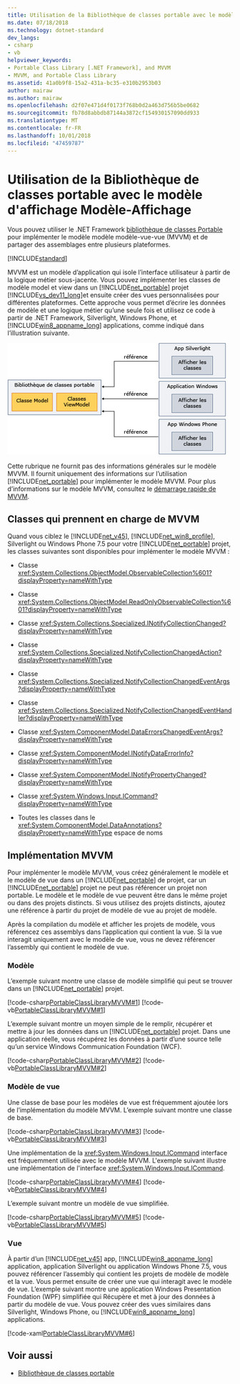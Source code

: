 ```yaml
---
title: Utilisation de la Bibliothèque de classes portable avec le modèle d'affichage Modèle-Affichage
ms.date: 07/18/2018
ms.technology: dotnet-standard
dev_langs:
- csharp
- vb
helpviewer_keywords:
- Portable Class Library [.NET Framework], and MVVM
- MVVM, and Portable Class Library
ms.assetid: 41a0b9f8-15a2-431a-bc35-e310b2953b03
author: mairaw
ms.author: mairaw
ms.openlocfilehash: d2f07e471d4f0173f768b0d2a463d756b5be0682
ms.sourcegitcommit: fb78d8abbdb87144a3872cf154930157090dd933
ms.translationtype: MT
ms.contentlocale: fr-FR
ms.lasthandoff: 10/01/2018
ms.locfileid: "47459787"
---
```

# <a name="using-portable-class-library-with-model-view-view-model"></a>Utilisation de la Bibliothèque de classes portable avec le modèle d'affichage Modèle-Affichage
Vous pouvez utiliser le .NET Framework [bibliothèque de classes Portable](../../../docs/standard/cross-platform/cross-platform-development-with-the-portable-class-library.md) pour implémenter le modèle modèle modèle-vue-vue (MVVM) et de partager des assemblages entre plusieurs plateformes.  

[!INCLUDE[standard](../../../includes/pcl-to-standard.md)]

 MVVM est un modèle d’application qui isole l’interface utilisateur à partir de la logique métier sous-jacente. Vous pouvez implémenter les classes de modèle model et view dans un [!INCLUDE[net_portable](../../../includes/net-portable-md.md)] projet [!INCLUDE[vs_dev11_long](../../../includes/vs-dev11-long-md.md)]et ensuite créer des vues personnalisées pour différentes plateformes. Cette approche vous permet d’écrire les données de modèle et une logique métier qu’une seule fois et utilisez ce code à partir de .NET Framework, Silverlight, Windows Phone, et [!INCLUDE[win8_appname_long](../../../includes/win8-appname-long-md.md)] applications, comme indiqué dans l’illustration suivante.  
  
 ![Portable avec diagramme MVVM](../../../docs/standard/cross-platform/media/portablemvvmdiagram.png "PortableMVVMdiagram")  
  
 Cette rubrique ne fournit pas des informations générales sur le modèle MVVM. Il fournit uniquement des informations sur l’utilisation [!INCLUDE[net_portable](../../../includes/net-portable-md.md)] pour implémenter le modèle MVVM. Pour plus d’informations sur le modèle MVVM, consultez le [démarrage rapide de MVVM](https://msdn.microsoft.com/library/gg430869(v=PandP.40).aspx).  
  
## <a name="classes-that-support-mvvm"></a>Classes qui prennent en charge de MVVM  
 Quand vous ciblez le [!INCLUDE[net_v45](../../../includes/net-v45-md.md)], [!INCLUDE[net_win8_profile](../../../includes/net-win8-profile-md.md)], Silverlight ou Windows Phone 7.5 pour votre [!INCLUDE[net_portable](../../../includes/net-portable-md.md)] projet, les classes suivantes sont disponibles pour implémenter le modèle MVVM :  
  
-   Classe <xref:System.Collections.ObjectModel.ObservableCollection%601?displayProperty=nameWithType>  
  
-   Classe <xref:System.Collections.ObjectModel.ReadOnlyObservableCollection%601?displayProperty=nameWithType>  
  
-   Classe <xref:System.Collections.Specialized.INotifyCollectionChanged?displayProperty=nameWithType>  
  
-   Classe <xref:System.Collections.Specialized.NotifyCollectionChangedAction?displayProperty=nameWithType>  
  
-   Classe <xref:System.Collections.Specialized.NotifyCollectionChangedEventArgs?displayProperty=nameWithType>  
  
-   Classe <xref:System.Collections.Specialized.NotifyCollectionChangedEventHandler?displayProperty=nameWithType>  
  
-   Classe <xref:System.ComponentModel.DataErrorsChangedEventArgs?displayProperty=nameWithType>  
  
-   Classe <xref:System.ComponentModel.INotifyDataErrorInfo?displayProperty=nameWithType>  
  
-   Classe <xref:System.ComponentModel.INotifyPropertyChanged?displayProperty=nameWithType>  
  
-   Classe <xref:System.Windows.Input.ICommand?displayProperty=nameWithType>  
  
-   Toutes les classes dans le <xref:System.ComponentModel.DataAnnotations?displayProperty=nameWithType> espace de noms  
  
## <a name="implementing-mvvm"></a>Implémentation MVVM  
 Pour implémenter le modèle MVVM, vous créez généralement le modèle et le modèle de vue dans un [!INCLUDE[net_portable](../../../includes/net-portable-md.md)] de projet, car un [!INCLUDE[net_portable](../../../includes/net-portable-md.md)] projet ne peut pas référencer un projet non portable. Le modèle et le modèle de vue peuvent être dans le même projet ou dans des projets distincts. Si vous utilisez des projets distincts, ajoutez une référence à partir du projet de modèle de vue au projet de modèle.  
  
 Après la compilation du modèle et afficher les projets de modèle, vous référencez ces assemblys dans l’application qui contient la vue. Si la vue interagit uniquement avec le modèle de vue, vous ne devez référencer l’assembly qui contient le modèle de vue.  
  
### <a name="model"></a>Modèle  
 L’exemple suivant montre une classe de modèle simplifié qui peut se trouver dans un [!INCLUDE[net_portable](../../../includes/net-portable-md.md)] projet.  
  
 [!code-csharp[PortableClassLibraryMVVM#1](../../../samples/snippets/csharp/VS_Snippets_CLR/portableclasslibrarymvvm/cs/customer.cs#1)]
 [!code-vb[PortableClassLibraryMVVM#1](../../../samples/snippets/visualbasic/VS_Snippets_CLR/portableclasslibrarymvvm/vb/customer.vb#1)]  
  
 L’exemple suivant montre un moyen simple de le remplir, récupérer et mettre à jour les données dans un [!INCLUDE[net_portable](../../../includes/net-portable-md.md)] projet. Dans une application réelle, vous récupérez les données à partir d’une source telle qu’un service Windows Communication Foundation (WCF).  
  
 [!code-csharp[PortableClassLibraryMVVM#2](../../../samples/snippets/csharp/VS_Snippets_CLR/portableclasslibrarymvvm/cs/customerrepository.cs#2)]
 [!code-vb[PortableClassLibraryMVVM#2](../../../samples/snippets/visualbasic/VS_Snippets_CLR/portableclasslibrarymvvm/vb/customerrepository.vb#2)]  
  
### <a name="view-model"></a>Modèle de vue  
 Une classe de base pour les modèles de vue est fréquemment ajoutée lors de l’implémentation du modèle MVVM. L’exemple suivant montre une classe de base.  
  
 [!code-csharp[PortableClassLibraryMVVM#3](../../../samples/snippets/csharp/VS_Snippets_CLR/portableclasslibrarymvvm/cs/viewmodelbase.cs#3)]
 [!code-vb[PortableClassLibraryMVVM#3](../../../samples/snippets/visualbasic/VS_Snippets_CLR/portableclasslibrarymvvm/vb/viewmodelbase.vb#3)]  
  
 Une implémentation de la <xref:System.Windows.Input.ICommand> interface est fréquemment utilisée avec le modèle MVVM. L'exemple suivant illustre une implémentation de l'interface <xref:System.Windows.Input.ICommand>.  
  
 [!code-csharp[PortableClassLibraryMVVM#4](../../../samples/snippets/csharp/VS_Snippets_CLR/portableclasslibrarymvvm/cs/relaycommand.cs#4)]
 [!code-vb[PortableClassLibraryMVVM#4](../../../samples/snippets/visualbasic/VS_Snippets_CLR/portableclasslibrarymvvm/vb/relaycommand.vb#4)]  
  
 L’exemple suivant montre un modèle de vue simplifiée.  
  
 [!code-csharp[PortableClassLibraryMVVM#5](../../../samples/snippets/csharp/VS_Snippets_CLR/portableclasslibrarymvvm/cs/mainpageviewmodel.cs#5)]
 [!code-vb[PortableClassLibraryMVVM#5](../../../samples/snippets/visualbasic/VS_Snippets_CLR/portableclasslibrarymvvm/vb/customerviewmodel.vb#5)]  
  
### <a name="view"></a>Vue  
 À partir d’un [!INCLUDE[net_v45](../../../includes/net-v45-md.md)] app, [!INCLUDE[win8_appname_long](../../../includes/win8-appname-long-md.md)] application, application Silverlight ou application Windows Phone 7.5, vous pouvez référencer l’assembly qui contient les projets de modèle de modèle et la vue.  Vous permet ensuite de créer une vue qui interagit avec le modèle de vue. L’exemple suivant montre une application Windows Presentation Foundation (WPF) simplifiée qui Récupère et met à jour des données à partir du modèle de vue. Vous pouvez créer des vues similaires dans Silverlight, Windows Phone, ou [!INCLUDE[win8_appname_long](../../../includes/win8-appname-long-md.md)] applications.  
  
 [!code-xaml[PortableClassLibraryMVVM#6](../../../samples/snippets/csharp/VS_Snippets_CLR/portableclasslibrarymvvm/cs/mainwindow.xaml#6)]  
  
## <a name="see-also"></a>Voir aussi

- [Bibliothèque de classes portable](../../../docs/standard/cross-platform/cross-platform-development-with-the-portable-class-library.md)
